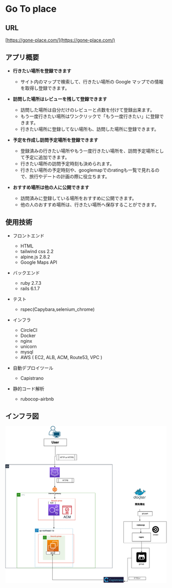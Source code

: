 # Go To place
## URL
[https://gone-place.com/](https://gone-place.com/)
## アプリ概要
- **行きたい場所を登録できます**
  - サイト内のマップで検索して、行きたい場所の Google マップでの情報を取得し登録できます。

- **訪問した場所はレビューを残して登録できます**
  - 訪問した場所は自分だけのレビューと点数を付けて登録出来ます。
  - もう一度行きたい場所はワンクリックで「もう一度行きたい」に登録できます。
  - 行きたい場所に登録してない場所も、訪問した場所に登録できます。

- **予定を作成し訪問予定場所を登録できます**
  - 登録済みの行きたい場所やもう一度行きたい場所を、訪問予定場所として予定に追加できます。
  - 行きたい場所の訪問予定時刻も決められます。
  - 行きたい場所の予定時刻や、googlemapでのratingも一覧で見れるので、旅行やデートの計画の際に役立ちます。
  
- **おすすめ場所は他の人に公開できます**
  - 訪問済みに登録している場所をおすすめに公開できます。
  - 他の人のおすすめ場所は、行きたい場所へ保存することができます。
  
## 使用技術
- フロントエンド
  - HTML
  - tailwind css 2.2
  - alpine.js 2.8.2
  - Google Maps API

- バックエンド
  - ruby 2.7.3
  - rails 6.1.7

- テスト
  - rspec(Capybara,selenium_chrome)

- インフラ
  - CircleCI
  - Docker
  - nginx
  - unicorn
  - mysql
  - AWS ( EC2, ALB, ACM, Route53, VPC )

- 自動デプロイツール
  - Capistrano

- 静的コード解析
  - rubocop-airbnb

## インフラ図
![](/aws.png)
